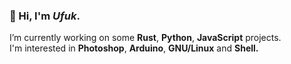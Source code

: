 <h3 align="left">🌊 Hi, I'm <em>Ufuk</em>.</h3>

<p>
  I’m currently working on some <strong>Rust</strong>, <strong>Python</strong>, <strong>JavaScript</strong> projects. <br> 
  I'm interested in <strong>Photoshop</strong>, <strong>Arduino</strong>, <strong>GNU/Linux</strong> and <strong>Shell.</strong> 
</p>

